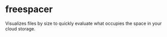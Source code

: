 # freespacer
Visualizes files by size to quickly evaluate what occupies the space in your cloud storage.
